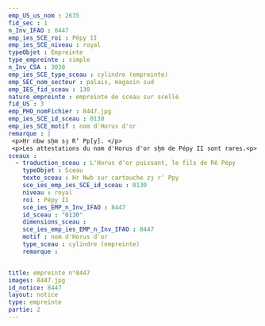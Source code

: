 ```yaml
---
emp_US_us_nom : 2635
fid_sec : 1
n_Inv_IFAO : 8447
emp_ies_SCE_roi : Pépy II
emp_ies_SCE_niveau : royal
typeObjet : Empreinte
type_empreinte : simple
n_Inv_CSA : 3038
emp_ies_SCE_type_sceau : cylindre (empreinte)
emp_SEC_nom_secteur : palais, magasin sud
emp_IES_fid_sceau : 130
nature_empreinte : empreinte de sceau sur scellé
fid_US : 3
emp_PHO_nomFichier : 8447.jpg
emp_ies_SCE_id_sceau : 0130
emp_ies_SCE_motif : nom d'Horus d'or
remarque : |
 <p>Ḥr nbw sḫm sȝ R‘ Pp[y]. </p>
 <p>Les attestations du nom d'Horus d'or sḫm de Pépy II sont rares.<p>
sceaux :
  - traduction_sceau : L'Horus d'or puissant, le fils de Rê Pépy
    typeObjet : Sceau
    texte_sceau : Hr Nwb sur cartouche zȝ rʿ Ppy
    sce_ies_emp_ies_SCE_id_sceau : 0130
    niveau : royal
    roi : Pépy II
    sce_ies_EMP_n_Inv_IFAO : 8447
    id_sceau : "0130"
    dimensions_sceau : 
    sce_ies_emp_ies_EMP_n_Inv_IFAO : 8447
    motif : nom d'Horus d'or
    type_sceau : cylindre (empreinte)
    remarque : 


title: empreinte n°8447
images: 8447.jpg
id_notice: 8447
layout: notice
type: empreinte
partie: 2
---
```

